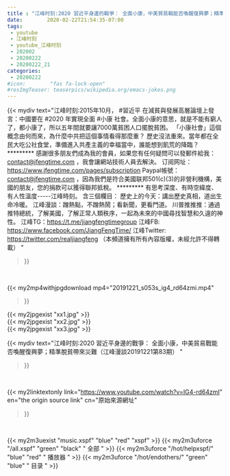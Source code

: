 ```yaml
---
title : "江峰时刻:2020 習近平身邊的戰爭： 全面小康，中美貿易戰能否喚醒復興夢；精準脫貧帶來災難（江峰漫談20191221第83期） "
date:        2020-02-22T21:54:35-07:00
tags:
 - youtube
 - 江峰时刻
 - youtube_江峰时刻
 - 202002
 - 20200222
 - 20200222_21
categories:
 - 20200222
#icon:        "fas fa-lock-open"
#resImgTeaser: teaserpics/wikipedia.org/emacs-jokes.png
---
```


{{< mydiv text="江峰时刻:2015年10月， #習近平 在減貧與發展高層論壇上發言：中國要在 #2020 年實現全面 #小康 社會。全面小康的意思，就是不能有窮人了，都小康了，所以五年間就要讓7000萬貧困人口擺脫貧困。 「小康社會」這個概念由何而來，為什麼中共把這個事情看得那麼重？ 歷史沒法重來。當年都在全民大吃公社食堂，準備進入共產主義的幸福當中，誰能想到飢荒的降臨？     ********* 感謝很多朋友們成為我的會員，如果您有任何疑問可以發郵件給我：contact@jfengtime.com ，我會讓網站技術人員去解決。 订阅网址：https://www.jfengtime.com/pages/subscription Paypal帳號：contact@jfengtime.com ，因為我們是符合美國联邦501(c)(3)的非營利機構，美國的朋友，您的捐款可以獲得聯邦抵稅。     ********* 有思考深度、有時空緯度、有人性溫度-----江峰時刻。 含三個欄目： 歷史上的今天：講出歷史真相，道出生命冷暖。 江峰漫談：蹭熱點，不蹭熱鬧；看新聞，更看門道。 川普推推推：通過推特總統，了解美國，了解正常人類秩序，一起為未來的中國尋找智慧和久違的神性。  江峰TG：https://t.me/jiangfengtimegroup 江峰FB: https://www.facebook.com/JiangFengTime/ 江峰Twitter: https://twitter.com/realjiangfeng （本頻道擁有所有內容版權，未經允許不得轉載） "
>}}
<br>


{{< my2mp4withjpgdownload mp4="20191221_s053s_ig4_rd64zmi.mp4"
>}}

{{< my2jpgexist "xx1.jpg" >}}<br>
{{< my2jpgexist "xx2.jpg" >}}<br>
{{< my2jpgexist "xx3.jpg" >}}<br>



{{< mydiv text="江峰时刻:2020 習近平身邊的戰爭： 全面小康，中美貿易戰能否喚醒復興夢；精準脫貧帶來災難（江峰漫談20191221第83期） "
>}}
<br>

{{< my2linktextonly link="https://www.youtube.com/watch?v=IG4-rd64zmI"
en="the origin source link" cn="原始來源網址"
>}}


<br>

{{< my2m3uexist "music.xspf"        "blue"   "red"    "xspf" >}} {{< my2m3uforce "/all.xspf"         "green"  "black"  " 全部 " >}} {{< my2m3uforce "/hot/helpxspf/"    "blue"   "red"    " 播放器 " >}} {{< my2m3uforce "/hot/endothers/"   "green"  "blue"   " 目录 " >}} 
